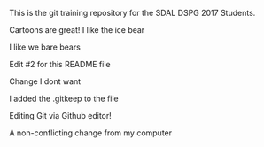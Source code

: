 
This is the git training repository for the SDAL DSPG 2017 Students.

Cartoons are great!
I like the ice bear

I like we bare bears

Edit #2 for this README file


Change I dont want


I added the .gitkeep to the file

Editing Git via Github editor!

A non-conflicting change from my computer

